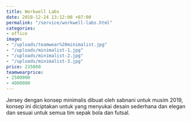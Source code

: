 ```yaml
---
title: Workwell Labs
date: 2018-12-24 13:12:00 +07:00
permalink: "/service/workwell-labs.html"
categories:
- office
image:
- "/uploads/teamwear%20minimalist.jpg"
- "/uploads/minimalist-1.jpg"
- "/uploads/minimalist-2.jpg"
- "/uploads/minimalist-3.jpg"
price: 235000
teamwearprice:
- 2500000
- 4000000
---
```


Jersey dengan konsep minimalis dibuat oleh sabnani untuk  musim 2019, konsep ini diciptakan untuk yang menyukai desain sederhana dan elegan dan sesuai untuk semua tim sepak bola dan futsal.



